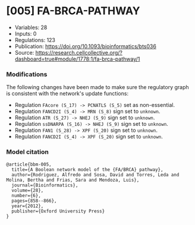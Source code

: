 # \[005\] FA-BRCA-PATHWAY

 - Variables: 28
 - Inputs: 0
 - Regulations: 123
 - Publication: https://doi.org/10.1093/bioinformatics/bts036
 - Source: https://research.cellcollective.org/?dashboard=true#module/1778:1/fa-brca-pathway/1


### Modifications

The following changes have been made to make sure the regulatory graph is consistent with the network's update functions:

 - Regulation `FAcore (S_17) -> PCNATLS (S_5)` set as non-essential.
 - Regulation `FANCD2I (S_4) -> MRN (S_8)` sign set to `unknown`.
 - Regulation `ATR (S_27) -> NHEJ (S_9)` sign set to `unknown`.
 - Regulation `ssDNARPA (S_16) -> NHEJ (S_9)` sign set to `unknown`.
 - Regulation `FAN1 (S_28) -> XPF (S_20)` sign set to `unknown`.
 - Regulation `FANCD2I (S_4) -> XPF (S_20)` sign set to `unknown`.


### Model citation

```
@article{bbm-005,
  title={A Boolean network model of the {FA/BRCA} pathway},
  author={Rodriguez, Alfredo and Sosa, David and Torres, Leda and Molina, Bertha and Frias, Sara and Mendoza, Luis},
  journal={Bioinformatics},
  volume={28},
  number={6},
  pages={858--866},
  year={2012},
  publisher={Oxford University Press}
}
```

